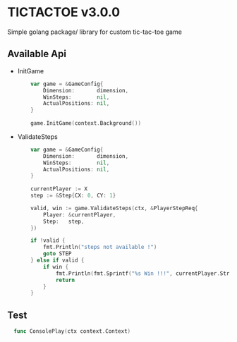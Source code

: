 # TICTACTOE v3.0.0

Simple golang package/ library for custom tic-tac-toe game

## Available Api
- InitGame
    ```go
        var game = &GameConfig{
            Dimension:       dimension,
            WinSteps:        nil,
            ActualPositions: nil,
        }
        
        game.InitGame(context.Background())
    ```

- ValidateSteps
    ```go
        var game = &GameConfig{
            Dimension:       dimension,
            WinSteps:        nil,
            ActualPositions: nil,
        }
        
        currentPlayer := X
        step := &Step{CX: 0, CY: 1}
    
        valid, win := game.ValidateSteps(ctx, &PlayerStepReq{
            Player: &currentPlayer,
            Step:   step,
        })
  
        if !valid {
            fmt.Println("steps not available !")
            goto STEP
        } else if valid {
            if win {
                fmt.Println(fmt.Sprintf("%s Win !!!", currentPlayer.String()))
                return
            }
        }
    ```
  
## Test
```go 
  func ConsolePlay(ctx context.Context)
```